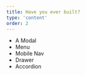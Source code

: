 ```yaml
---
title: Have you ever built?
type: 'content'
order: 2
---
```


- A Modal
- Menu
- Mobile Nav
- Drawer
- Accordion